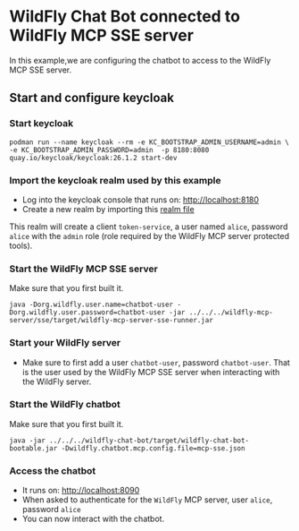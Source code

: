 # WildFly Chat Bot connected to WildFly MCP SSE server 

In this example,we are configuring the chatbot to access to the WildFly MCP SSE server.

## Start and configure keycloak

### Start keycloak

```
podman run --name keycloak --rm -e KC_BOOTSTRAP_ADMIN_USERNAME=admin \
-e KC_BOOTSTRAP_ADMIN_PASSWORD=admin  -p 8180:8080 quay.io/keycloak/keycloak:26.1.2 start-dev
```

### Import the keycloak realm used by this example

* Log into the keycloak console that runs on: [http://localhost:8180](http://localhost:8180)
* Create a new realm by importing this [realm file](wildfly-mcp-server-realm.json)

This realm will create a client `token-service`, a user named `alice`, password `alice` with the `admin` role (role required by the WildFly MCP server protected tools).

### Start the WildFly MCP SSE server

Make sure that you first built it. 

```
java -Dorg.wildfly.user.name=chatbot-user -Dorg.wildfly.user.password=chatbot-user -jar ../../../wildfly-mcp-server/sse/target/wildfly-mcp-server-sse-runner.jar 
```

### Start your WildFly server

* Make sure to first add a user `chatbot-user`, password `chatbot-user`. That is the user used by the WildFly MCP SSE server when interacting with the WildFly server.

### Start the WildFly chatbot

Make sure that you first built it. 

```
java -jar ../../../wildfly-chat-bot/target/wildfly-chat-bot-bootable.jar -Dwildfly.chatbot.mcp.config.file=mcp-sse.json
```

### Access the chatbot

* It runs on: [http://localhost:8090](http://localhost:8090)
* When asked to authenticate for the `WildFly` MCP server, user `alice`, password `alice`
* You can now interact with the chatbot.
